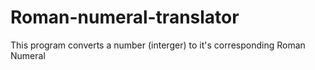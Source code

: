 # Roman-numeral-translator
This program converts a number (interger) to it's corresponding Roman Numeral
